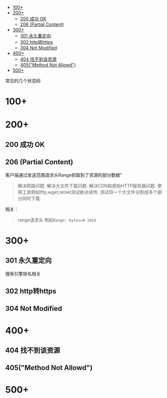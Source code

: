<!--
 * @Author: your name
 * @Date: 2020-03-19 17:37:49
 * @LastEditTime: 2020-03-19 21:52:56
 * @LastEditors: Please set LastEditors
 * @Description: In User Settings Edit
 * @FilePath: \RW 笔记\计算机网络\http\http状态码\http状态码.md
 -->

<!-- TOC -->

- [100+](#100)
- [200+](#200)
  - [200 成功 OK](#200-%e6%88%90%e5%8a%9f-ok)
  - [206  (Partial Content)](#206-partial-content)
- [300+](#300)
  - [301 永久重定向](#301-%e6%b0%b8%e4%b9%85%e9%87%8d%e5%ae%9a%e5%90%91)
  - [302 http转https](#302-http%e8%bd%achttps)
  - [304 Not Modified](#304-not-modified)
- [400+](#400)
  - [404 找不到该资源](#404-%e6%89%be%e4%b8%8d%e5%88%b0%e8%af%a5%e8%b5%84%e6%ba%90)
  - [405("Method Not Allowd")](#405%22method-not-allowd%22)
- [500+](#500)

<!-- /TOC -->
常见的几个状态码

# 100+


# 200+
## 200 成功 OK

## 206  (Partial Content)
客户端通过发送范围请求头Range抓取到了资源的部分数据"
>解决网路问题.
解决大文件下载问题.
解决CDN和原始HTTP服务器问题.
使用工具例如lftp,wget,telnet测试断点续传.
测试将一个大文件分割成多个部分同时下载.

相关：
>range请求头  例如`Range: bytes=0-1024`

# 300+

## 301 永久重定向
搜索引擎排名相关

## 302 http转https 

## 304 Not Modified 


# 400+

## 404 找不到该资源

## 405("Method Not Allowd")
# 500+
